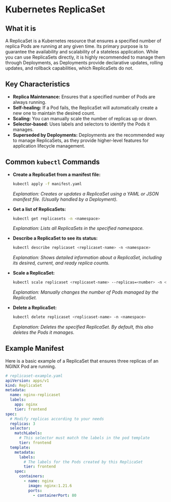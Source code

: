 # Kubernetes ReplicaSet

## What it is

A ReplicaSet is a Kubernetes resource that ensures a specified number of replica Pods are running at any given time. Its primary purpose is to guarantee the availability and scalability of a stateless application. While you can use ReplicaSets directly, it is highly recommended to manage them through Deployments, as Deployments provide declarative updates, rolling updates, and rollback capabilities, which ReplicaSets do not.

## Key Characteristics

- **Replica Maintenance:** Ensures that a specified number of Pods are always running.
- **Self-healing:** If a Pod fails, the ReplicaSet will automatically create a new one to maintain the desired count.
- **Scaling:** You can manually scale the number of replicas up or down.
- **Selector-based:** Uses labels and selectors to identify the Pods it manages.
- **Superseded by Deployments:** Deployments are the recommended way to manage ReplicaSets, as they provide higher-level features for application lifecycle management.

## Common `kubectl` Commands

- **Create a ReplicaSet from a manifest file:**

  ```bash
  kubectl apply -f manifest.yaml
  ```

  _Explanation: Creates or updates a ReplicaSet using a YAML or JSON manifest file. (Usually handled by a Deployment)._

- **Get a list of ReplicaSets:**

  ```bash
  kubectl get replicasets -n <namespace>
  ```

  _Explanation: Lists all ReplicaSets in the specified namespace._

- **Describe a ReplicaSet to see its status:**

  ```bash
  kubectl describe replicaset <replicaset-name> -n <namespace>
  ```

  _Explanation: Shows detailed information about a ReplicaSet, including its desired, current, and ready replica counts._

- **Scale a ReplicaSet:**

  ```bash
  kubectl scale replicaset <replicaset-name> --replicas=<number> -n <namespace>
  ```

  _Explanation: Manually changes the number of Pods managed by the ReplicaSet._

- **Delete a ReplicaSet:**
  ```bash
  kubectl delete replicaset <replicaset-name> -n <namespace>
  ```
  _Explanation: Deletes the specified ReplicaSet. By default, this also deletes the Pods it manages._

## Example Manifest

Here is a basic example of a ReplicaSet that ensures three replicas of an NGINX Pod are running.

```yaml
# replicaset-example.yaml
apiVersion: apps/v1
kind: ReplicaSet
metadata:
  name: nginx-replicaset
  labels:
    app: nginx
    tier: frontend
spec:
  # Modify replicas according to your needs
  replicas: 3
  selector:
    matchLabels:
      # This selector must match the labels in the pod template
      tier: frontend
  template:
    metadata:
      labels:
        # The labels for the Pods created by this ReplicaSet
        tier: frontend
    spec:
      containers:
        - name: nginx
          image: nginx:1.21.6
          ports:
            - containerPort: 80
```

